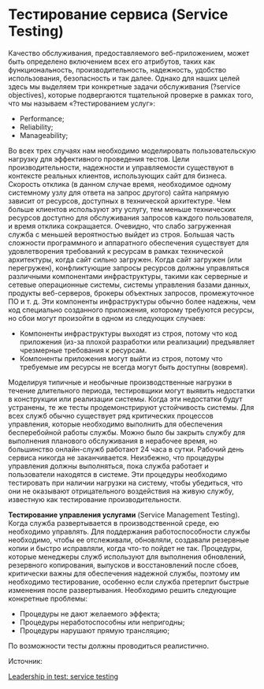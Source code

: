 # Тестирование сервиса (Service Testing)

Качество обслуживания, предоставляемого веб-приложением, может быть определено включением всех его атрибутов, таких как функциональность, производительность, надежность, удобство использования, безопасность и так далее. Однако для наших целей здесь мы выделяем три конкретные задачи обслуживания (?service objectives), которые подвергаются тщательной проверке в рамках того, что мы называем «?тестированием услуг»:

* Performance;
* Reliability;
* Manageability;

Во всех трех случаях нам необходимо моделировать пользовательскую нагрузку для эффективного проведения тестов. Цели производительности, надежности и управляемости существуют в контексте реальных клиентов, использующих сайт для бизнеса. Скорость отклика (в данном случае время, необходимое одному системному узлу для ответа на запрос другого) сайта напрямую зависит от ресурсов, доступных в технической архитектуре. Чем больше клиентов используют эту услугу, тем меньше технических ресурсов доступно для обслуживания запросов каждого пользователя, и время отклика сокращается. Очевидно, что слабо загруженная служба с меньшей вероятностью выйдет из строя. Большая часть сложности программного и аппаратного обеспечения существует для удовлетворения требований к ресурсам в рамках технической архитектуры, когда сайт сильно загружен. Когда сайт загружен (или перегружен), конфликтующие запросы ресурсов должны управляться различными компонентами инфраструктуры, такими как серверные и сетевые операционные системы, системы управления базами данных, продукты веб-серверов, брокеры объектных запросов, промежуточное ПО и т. д. Эти компоненты инфраструктуры обычно более надежны, чем код специально созданного приложения, которому требуются ресурсы, но сбои могут произойти в одном из следующих случаев:

* Компоненты инфраструктуры выходят из строя, потому что код приложения (из-за плохой разработки или реализации) предъявляет чрезмерные требования к ресурсам.
* Компоненты приложения могут выйти из строя, потому что требуемые им ресурсы не всегда могут быть доступны (вовремя).

Моделируя типичные и необычные производственные нагрузки в течение длительного периода, тестировщики могут выявить недостатки в конструкции или реализации системы. Когда эти недостатки будут устранены, те же тесты продемонстрируют устойчивость системы. Для всех служб обычно существует ряд критических процессов управления, которые необходимо выполнить для обеспечения бесперебойной работы службы. Можно было бы закрыть службу для выполнения планового обслуживания в нерабочее время, но большинство онлайн-служб работают 24 часа в сутки. Рабочий день сервиса никогда не заканчивается. Неизбежно, что процедуры управления должны выполняться, пока служба работает и пользователи находятся в системе. Эти процедуры необходимо тестировать при наличии нагрузки на систему, чтобы убедиться, что они не оказывают отрицательного воздействия на живую службу, известную как тестирование производительности.

**Тестирование управления услугами** (Service Management Testing). Когда служба развертывается в производственной среде, ею необходимо управлять. Для поддержания работоспособности службы необходимо, чтобы ее отслеживали, обновляли, создавали резервные копии и быстро исправляли, когда что-то пойдет не так. Процедуры, которые менеджеры служб используют для выполнения обновлений, резервного копирования, выпусков и восстановлений после сбоев, критически важны для обеспечения надежной службы, поэтому им необходимо тестирование, особенно если служба претерпит быстрые изменения после развертывания. Необходимо решить следующие конкретные проблемы:

* Процедуры не дают желаемого эффекта;
* Процедуры неработоспособны или непригодны;
* Процедуры нарушают прямую трансляцию;

По возможности тесты должны проводиться реалистично.

Источник:

[Leadership in test: service testing](https://theqalead.com/topics/service-testing/)
